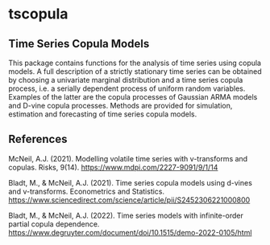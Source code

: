 # tscopula

## Time Series Copula Models

This package contains functions for the analysis of time series using copula models. A full description of a strictly stationary time series can be obtained by choosing a univariate marginal distribution and a time series copula process, i.e. a serially dependent process of uniform random variables. Examples of the latter are the copula processes of Gaussian ARMA models and D-vine copula processes. Methods are provided for simulation, estimation and forecasting of time series copula models.

## References

McNeil, A.J. (2021). Modelling volatile time series with v-transforms and copulas. Risks, 9(14). https://www.mdpi.com/2227-9091/9/1/14

Bladt, M., & McNeil, A.J. (2021). Time series copula models using d-vines and v-transforms. Econometrics and Statistics.
https://www.sciencedirect.com/science/article/pii/S2452306221000800

Bladt, M., & McNeil, A.J. (2022). Time series models with infinite-order partial copula dependence.
https://www.degruyter.com/document/doi/10.1515/demo-2022-0105/html
